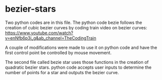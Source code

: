 # bezier-stars
Two python codes are in this file. 
The python code bezie follows the creation of cubic bezier curves by coding train video on bezier curves: https://www.youtube.com/watch?v=enNfb6p3j_g&ab_channel=TheCodingTrain

A couple of modifications were made to use it on python code and have the first control point be controlled by mouse movement. 

The second file called bezie star uses those functions in the creation of quadratic bezier stars. 
python code accepts user inputs to determine the number of points for a star and outputs the bezier curve. 

